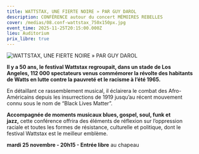 ```yaml
---
title: WATTSTAX, UNE FIERTE NOIRE » PAR GUY DAROL
description: CONFÉRENCE autour du concert MÉMOIRES REBELLES
cover: /medias/08.conf-wattstax_750x150px.jpg
event_time: 2025-11-25T20:15:00.000Z
lieu: Auditorium
prix_libre: true
---
```

![WATTSTAX, UNE FIERTE NOIRE » PAR GUY DAROL](/medias/08.conf-wattstax_page_750x150px.jpg "CONFÉRENCE autour du concert MÉMOIRES REBELLES")

**Il y a 50 ans, le festival Wattstax regroupait, dans un stade de Los Angeles, 112 000 spectateurs venus commémorer la révolte des habitants de Watts en lutte contre la pauvreté et le racisme à l’été 1965.** 

En détaillant ce rassemblement musical, il éclairera le combat des Afro-Américains depuis les insurrections de 1919 jusqu’au récent mouvement connu sous le nom de “Black Lives Matter”. 

**Accompagnée de moments musicaux blues, gospel, soul, funk et jazz,** cette conférence offrira des éléments de réflexion sur l’oppression raciale et toutes les formes de résistance, culturelle et politique, dont le festival Wattstax est le meilleur emblème.

**mardi 25 novembre - 20h15 - Entrée libre** au chapeau